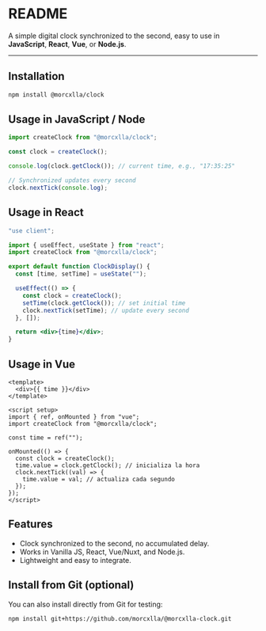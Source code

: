 # README

A simple digital clock synchronized to the second, easy to use in **JavaScript**, **React**, **Vue**, or **Node.js**.

---

## Installation

```bash
npm install @morcxlla/clock
```

## Usage in JavaScript / Node

```js
import createClock from "@morcxlla/clock";

const clock = createClock();

console.log(clock.getClock()); // current time, e.g., "17:35:25"

// Synchronized updates every second
clock.nextTick(console.log);
```

## Usage in React

```jsx
"use client";

import { useEffect, useState } from "react";
import createClock from "@morcxlla/clock";

export default function ClockDisplay() {
  const [time, setTime] = useState("");

  useEffect(() => {
    const clock = createClock();
    setTime(clock.getClock()); // set initial time
    clock.nextTick(setTime); // update every second
  }, []);

  return <div>{time}</div>;
}
```

## Usage in Vue

```vue
<template>
  <div>{{ time }}</div>
</template>

<script setup>
import { ref, onMounted } from "vue";
import createClock from "@morcxlla/clock";

const time = ref("");

onMounted(() => {
  const clock = createClock();
  time.value = clock.getClock(); // inicializa la hora
  clock.nextTick((val) => {
    time.value = val; // actualiza cada segundo
  });
});
</script>
```

## Features

- Clock synchronized to the second, no accumulated delay.
- Works in Vanilla JS, React, Vue/Nuxt, and Node.js.
- Lightweight and easy to integrate.

## Install from Git (optional)

You can also install directly from Git for testing:

```bash
npm install git+https://github.com/morcxlla/@morcxlla-clock.git
```
